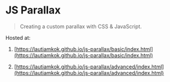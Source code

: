 JS Parallax
===========

> Creating a custom parallax with CSS & JavaScript.

Hosted at:

1. [https://lautiamkok.github.io/js-parallax/basic/index.html](https://lautiamkok.github.io/js-parallax/basic/index.html)

2. [https://lautiamkok.github.io/js-parallax/advanced/index.html](https://lautiamkok.github.io/js-parallax/advanced/index.html)
